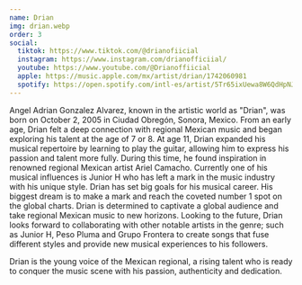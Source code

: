```yaml
---
name: Drian
img: drian.webp
order: 3
social:
  tiktok: https://www.tiktok.com/@drianofiicial
  instagram: https://www.instagram.com/drianofficiial/
  youtube: https://www.youtube.com/@Drianoffiicial
  apple: https://music.apple.com/mx/artist/drian/1742060981
  spotify: https://open.spotify.com/intl-es/artist/5Tr65ixUewa8W6QdHpNJ2K
---
```


Angel Adrian Gonzalez Alvarez, known in the artistic world as "Drian", was born on October
2, 2005 in Ciudad Obregón, Sonora, Mexico. From an early age, Drian felt a deep
connection with regional Mexican music and began exploring his talent at the age of 7 or 8.
At age 11, Drian expanded his musical repertoire by learning to play the guitar, allowing him
to express his passion and talent more fully. During this time, he found inspiration in
renowned regional Mexican artist Ariel Camacho. Currently one of his musical influences is
Junior H who has left a mark in the music industry with his unique style. Drian has set big
goals for his musical career. His biggest dream is to make a mark and reach the coveted
number 1 spot on the global charts. Drian is determined to captivate a global audience and
take regional Mexican music to new horizons. Looking to the future, Drian looks forward to
collaborating with other notable artists in the genre; such as Junior H, Peso Pluma and
Grupo Frontera to create songs that fuse different styles and provide new musical
experiences to his followers.

Drian is the young voice of the Mexican regional, a rising talent who is ready to conquer the
music scene with his passion, authenticity and dedication.
